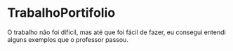 # TrabalhoPortifolio

O trabalho não foi díficil, mas até que foi
fácil de fazer, eu consegui entendi alguns exemplos que o
professor passou.
